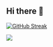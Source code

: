 ## Hi there 👋

[![GitHub Streak](http://github-readme-streak-stats.herokuapp.com?user=ThaiTechTales&theme=tokyonight)](https://git.io/streak-stats)

![](https://komarev.com/ghpvc/?username=ThaiTechTales&color=blue)

<!--
**ThaiTechTales/ThaiTechTales** is a ✨ _special_ ✨ repository because its `README.md` (this file) appears on your GitHub profile.

Here are some ideas to get you started:

- 🔭 I’m currently working on ...
- 🌱 I’m currently learning ...
- 👯 I’m looking to collaborate on ...
- 🤔 I’m looking for help with ...
- 💬 Ask me about ...
- 📫 How to reach me: ...
- 😄 Pronouns: ...
- ⚡ Fun fact: ...
-->

